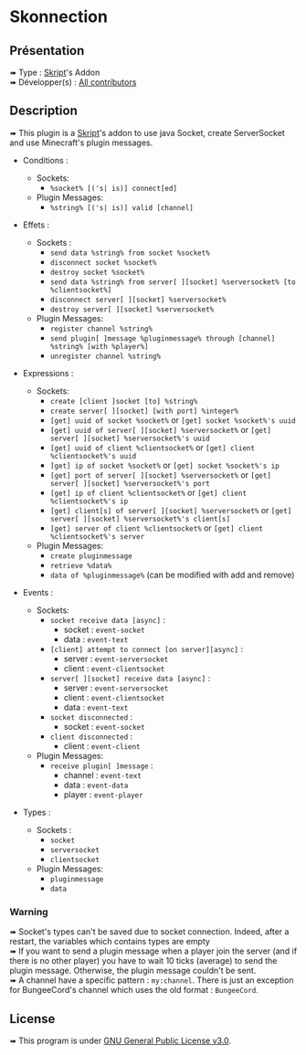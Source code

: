 # Skonnection

## Présentation

➠  Type : [Skript](https://github.com/SkrptLang/Skript)'s Addon \
➠  Développer(s) : [All contributors](https://github.com/BakaAless/Skonnection/graphs/contributors)


## Description

➠  This plugin is a [Skript](https://github.com/SkrptLang/Skript)'s addon to use java Socket, create ServerSocket and
use Minecraft's plugin messages.

* Conditions :
  * Sockets:
    * `%socket% [('s| is)] connect[ed]`
  * Plugin Messages:
    * `%string% [('s| is)] valid [channel]`
  

* Effets :
  * Sockets :
    * `send data %string% from socket %socket%`
    * `disconnect socket %socket%`
    * `destroy socket %socket%`
    * `send data %string% from server[ ][socket] %serversocket% [to %clientsocket%]`
    * `disconnect server[ ][socket] %serversocket%`
    * `destroy server[ ][socket] %serversocket%`
  * Plugin Messages:
    * `register channel %string%`
    * `send plugin[ ]message %pluginmessage% through [channel] %string% [with %player%]`  
    * `unregister channel %string%`


* Expressions :
  * Sockets:
    * `create [client ]socket [to] %string%`
    * `create server[ ][socket] [with port] %integer%`
    * `[get] uuid of socket %socket%` or `[get] socket %socket%'s uuid`
    * `[get] uuid of server[ ][socket] %serversocket%` or `[get] server[ ][socket] %serversocket%'s uuid`
    * `[get] uuid of client %clientsocket%` or `[get] client %clientsocket%'s uuid`
    * `[get] ip of socket %socket%` or `[get] socket %socket%'s ip`
    * `[get] port of server[ ][socket] %serversocket%` or `[get] server[ ][socket] %serversocket%'s port`
    * `[get] ip of client %clientsocket%` or `[get] client %clientsocket%'s ip`
    * `[get] client[s] of server[ ][socket] %serversocket%` or `[get] server[ ][socket] %serversocket%'s client[s]`
    * `[get] server of client %clientsocket%` or `[get] client %clientsocket%'s server`
  * Plugin Messages:
    * `create pluginmessage`
    * `retrieve %data%`
    * `data of %pluginmessage%` (can be modified with add and remove)


* Events :
  * Sockets:
    * `socket receive data [async]` :
      * socket : `event-socket`
      * data : `event-text`
    * `[client] attempt to connect [on server][async]` :
      * server : `event-serversocket`
      * client : `event-clientsocket`
    * `server[ ][socket] receive data [async]` :
      * server : `event-serversocket`
      * client : `event-clientsocket`
      * data : `event-text`
    * `socket disconnected` :
      * socket : `event-socket`
    * `client disconnected` :
      * client : `event-client`
  * Plugin Messages:
    * `receive plugin[ ]message` :
      * channel : `event-text`
      * data : `event-data`
      * player : `event-player`


* Types :
  * Sockets :
    * `socket`
    * `serversocket`
    * `clientsocket`
  * Plugin Messages:
    * `pluginmessage`
    * `data`


### Warning

➠ Socket's types can't be saved due to socket connection. Indeed, after a restart, the variables which
contains types are empty \
➠ If you want to send a plugin message when a player join the server (and if there is no other player)
you have to wait 10 ticks (average) to send the plugin message. Otherwise, the plugin message couldn't
be sent. \
➠ A channel have a specific pattern : `my:channel`. There is just an exception for BungeeCord's channel
which uses the old format : `BungeeCord`.

## License

➠  This program is under [GNU General Public License v3.0](https://github.com/BakaAless/SkSocket/blob/master/LICENSE).
